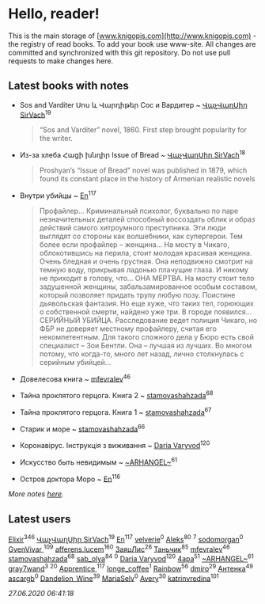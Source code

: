 # Hello, reader!
This is the main storage of [www.knigopis.com](http://www.knigopis.com) - the registry of read books.
To add your book use www-site. All changes are committed and synchronized with this git repository.
Do not use pull requests to make changes here.


## Latest books with notes
* Sos and Varditer Սոս և Վարդիթեր Сос и Вардитер ~ [ՎաչՎաղՍիր SirVach](users/113/1130000004300166-yandex)<sup>19</sup>
    > “Sos and Varditer” novel, 1860. First step brought popularity for the writer.

* Из-за хлеба Հացի խնդիր Issue of Bread ~ [ՎաչՎաղՍիր SirVach](users/113/1130000004300166-yandex)<sup>18</sup>
    > Proshyan’s “Issue of Bread” novel was published in 1879, which found its constant place in the history of Armenian realistic novels

* Внутри убийцы ~ [En](users/333/333646551-vkontakte)<sup>117</sup>
    > Профайлер… Криминальный психолог, буквально по паре незначительных деталей способный воссоздать облик и образ действий самого хитроумного преступника. Эти люди выглядят со стороны как волшебники, как супергерои. Тем более если профайлер – женщина…
    > На мосту в Чикаго, облокотившись на перила, стоит молодая красивая женщина. Очень бледная и очень грустная. Она неподвижно смотрит на темную воду, прикрывая ладонью плачущие глаза. И никому не приходит в голову, что…
    > ОНА МЕРТВА.
    > На мосту стоит тело задушенной женщины, забальзамированное особым составом, который позволяет придать трупу любую позу. Поистине дьявольская фантазия. Но еще хуже, что таких тел, горюющих о собственной смерти, найдено уже три. В городе появился…
    > СЕРИЙНЫЙ УБИЙЦА.
    > Расследование ведет полиция Чикаго, но ФБР не доверяет местному профайлеру, считая его некомпетентным. Для такого сложного дела у Бюро есть свой специалист – Зои Бентли. Она – лучшая из лучших. Во многом потому, что когда-то, много лет назад, лично столкнулась с серийным убийцей…

* Довелесова книга ~ [mfevralev](users/140/140966150-vkontakte)<sup>46</sup>

* Тайна проклятого герцога. Книга 2 ~ [stamovashahzada](users/310/310646815-vkontakte)<sup>68</sup>

* Тайна проклятого герцога. Книга 1 ~ [stamovashahzada](users/310/310646815-vkontakte)<sup>67</sup>

* Старик и море ~ [stamovashahzada](users/310/310646815-vkontakte)<sup>66</sup>

* Коронавірус. Інструкція з виживання ~ [Daria Varyvod](users/829/829893410524253-facebook)<sup>120</sup>

* Искусство быть невидимым ~ [~ARHANGEL~](users/642/64251996-vkontakte)<sup>61</sup>

* Остров доктора Моро ~ [En](users/333/333646551-vkontakte)<sup>116</sup>


_More notes [here](latest_books_with_notes.md)._


## Latest users
[Elixir](users/115/115826717712507836033-google)<sup>346</sup> 
[ՎաչՎաղՍիր SirVach](users/113/1130000004300166-yandex)<sup>19</sup> 
[En](users/333/333646551-vkontakte)<sup>117</sup> 
[velverie](users/173/173628445-vkontakte)<sup>0</sup> 
[Aleks](users/117/117835844513813219393-google)<sup>80</sup> 
[](users/104/104731829794763834502-google)<sup>7</sup> 
[sodomorgan](users/101/101526240567453573875-google)<sup>0</sup> 
[GvenVivar ](users/158/158266434925901-facebook)<sup>109</sup> 
[afferens.lucem](users/196/196071655-vkontakte)<sup>160</sup> 
[ЗаяцЛис](users/112/112388384595246311466-google)<sup>26</sup> 
[Таньчик](users/209/2096581563762610-facebook)<sup>85</sup> 
[mfevralev](users/140/140966150-vkontakte)<sup>46</sup> 
[stamovashahzada](users/310/310646815-vkontakte)<sup>68</sup> 
[sab_olya](users/139/139338401-vkontakte)<sup>84</sup> 
[](users/241/2417202-vkontakte)<sup>0</sup> 
[Daria Varyvod](users/829/829893410524253-facebook)<sup>120</sup> 
[4apa](users/117/117392596378069249667-google)<sup>51</sup> 
[~ARHANGEL~](users/642/64251996-vkontakte)<sup>61</sup> 
[gray7wand](users/110/110080946273609412257-google)<sup>3</sup> 
[](users/153/1537586159620888-facebook)<sup>20</sup> 
[Apprentice ](users/528/52821952-vkontakte)<sup>117</sup> 
[longe_coffee](users/369/369557556-vkontakte)<sup>1</sup> 
[Rainbow](users/109/109787328219839805802-google)<sup>56</sup> 
[dmiro](users/571/5714115-vkontakte)<sup>29</sup> 
[Антенка](users/118/118158645037334943900-google)<sup>49</sup> 
[ascargb](users/101/10125314-vkontakte)<sup>0</sup> 
[Dandelion_Wine](users/586/58602788-vkontakte)<sup>39</sup> 
[MariaSelv](users/111/111954412181372496903-google)<sup>0</sup> 
[Avery](users/567/56734832-yandex)<sup>30</sup> 
[katrinvredina](users/233/2336755-vkontakte)<sup>101</sup> 


_27.06.2020 06:41:18_

